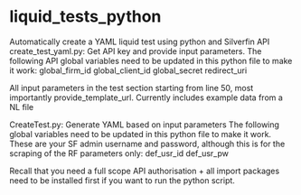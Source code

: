 # liquid_tests_python
Automatically create a YAML liquid test using python and Silverfin API
create_test_yaml.py: Get API key and provide input parameters.
The following API global variables need to be updated in this python file to make it work:
    global_firm_id
    global_client_id
    global_secret
    redirect_uri

All input parameters in the test section starting from line 50, most importantly provide_template_url. Currently includes example data from a NL file

CreateTest.py: Generate YAML based on input parameters
The following global variables need to be updated in this python file to make it work.
These are your SF admin username and password, although this is for the scraping of the RF parameters only:
    def_usr_id 
    def_usr_pw 

Recall that you need a full scope API authorisation + all import packages need to be installed first if you want to run the python script.
